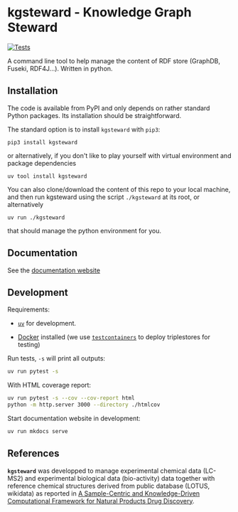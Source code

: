 # kgsteward - Knowledge Graph Steward

[![Tests](https://github.com/sib-swiss/kgsteward/actions/workflows/tests.yml/badge.svg)](https://github.com/sib-swiss/kgsteward/actions/workflows/tests.yml)

A command line tool to help manage the content of RDF store (GraphDB, Fuseki, RDF4J...). Written in python.

## Installation

The code is available from PyPI and only depends on rather standard Python packages. 
Its installation should be straightforward.

The standard option is to install `kgsteward` with `pip3`:

```shell
pip3 install kgsteward
```

or alternatively, if you don't like to play yourself with virtual environment and package dependencies

```shell
uv tool install kgsteward
```

You can also clone/download the content of this repo to your local machine, and then
run kgsteward using the script `./kgsteward` at its root, or alternatively

```shell
uv run ./kgsteward
```
that should manage the python environment for you.

## Documentation

See the [documentation website](https://sib-swiss.github.io/kgsteward)

## Development

Requirements:

- [`uv`](https://docs.astral.sh/uv/) for development.

- [Docker](https://docs.docker.com/engine/install/) installed (we use [`testcontainers`](https://github.com/testcontainers/testcontainers-python) to deploy triplestores for testing)

Run tests, `-s` will print all outputs:

```bash
uv run pytest -s
```

With HTML coverage report:

```bash
uv run pytest -s --cov --cov-report html
python -m http.server 3000 --directory ./htmlcov
```

Start documentation website in development:

```bash
uv run mkdocs serve
```

## References

__`kgsteward`__ was developped to manage experimental chemical data (LC-MS2) and experimental biological data (bio-activity) data together with reference chemical structures derived from public database (LOTUS, wikidata) as reported in [A Sample-Centric and Knowledge-Driven Computational Framework for Natural Products Drug Discovery](https://doi.org/10.1021/acscentsci.3c00800).
